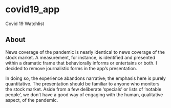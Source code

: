 # covid19_app

Covid 19 Watchlist

## About

News coverage of the pandemic is nearly identical to news coverage of the stock market. A measurement, for instance, is identified and presented within a dramatic frame that behaviorally informs or entertains or both. I decided to remove journalistic forms in the app’s presentation.

In doing so, the experience abandons narrative; the emphasis here is purely quantitative. The presentation should be familiar to anyone who monitors the stock market. Aside from a few deliberate ‘specials’ or lists of ‘notable people’, we don’t have a good way of engaging with the human, qualitative aspect, of the pandemic.
